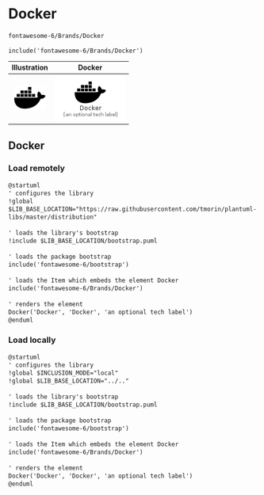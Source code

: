# Docker


```text
fontawesome-6/Brands/Docker
```

```text
include('fontawesome-6/Brands/Docker')
```



| Illustration | Docker |
| :---: | :---: |
| ![illustration for Illustration](../../fontawesome-6/Brands/Docker.png) | ![illustration for Docker](../../fontawesome-6/Brands/Docker.Local.png) |




## Docker

### Load remotely
```plantuml
@startuml
' configures the library
!global $LIB_BASE_LOCATION="https://raw.githubusercontent.com/tmorin/plantuml-libs/master/distribution"

' loads the library's bootstrap
!include $LIB_BASE_LOCATION/bootstrap.puml

' loads the package bootstrap
include('fontawesome-6/bootstrap')

' loads the Item which embeds the element Docker
include('fontawesome-6/Brands/Docker')

' renders the element
Docker('Docker', 'Docker', 'an optional tech label')
@enduml
```

### Load locally
```plantuml
@startuml
' configures the library
!global $INCLUSION_MODE="local"
!global $LIB_BASE_LOCATION="../.."

' loads the library's bootstrap
!include $LIB_BASE_LOCATION/bootstrap.puml

' loads the package bootstrap
include('fontawesome-6/bootstrap')

' loads the Item which embeds the element Docker
include('fontawesome-6/Brands/Docker')

' renders the element
Docker('Docker', 'Docker', 'an optional tech label')
@enduml
```

